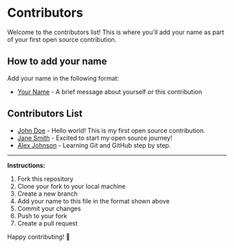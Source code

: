 # Contributors

Welcome to the contributors list! This is where you'll add your name as part of your first open source contribution.

## How to add your name

Add your name in the following format:
- [Your Name](https://github.com/your-github-username) - A brief message about yourself or this contribution

## Contributors List

- [John Doe](https://github.com/johndoe) - Hello world! This is my first open source contribution.
- [Jane Smith](https://github.com/janesmith) - Excited to start my open source journey!
- [Alex Johnson](https://github.com/alexjohnson) - Learning Git and GitHub step by step.

<!-- Add your name above this line -->

---

**Instructions:**
1. Fork this repository
2. Clone your fork to your local machine
3. Create a new branch
4. Add your name to this file in the format shown above
5. Commit your changes
6. Push to your fork
7. Create a pull request

Happy contributing! 🎉